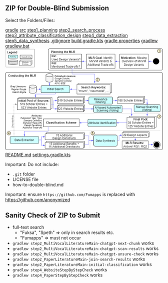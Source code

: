 ## ZIP for Double-Blind Submission

Select the Folders/Files:

[gradle](gradle)
[src](src)
[step1_planning](step1_planning)
[step2_search_process](step2_search_process)
[step3_attribute_classification_design](step3_attribute_classification_design)
[step4_data_extraction](step4_data_extraction)
[step5_data_synthesis](step5_data_synthesis)
[.gitignore](.gitignore)
[build.gradle.kts](build.gradle.kts)
[gradle.properties](gradle.properties)
[gradlew](gradlew)
[gradlew.bat](gradlew.bat)
![mlr_process.png](mlr_process.png)
[README.md](README.md)
[settings.gradle.kts](settings.gradle.kts)

Important: Do not include:
* `.git` folder
* LICENSE file
* how-to-double-blind.md

Important: ensure `https://github.com/Fumapps` is replaced with https://github.com/anonymized

## Sanity Check of ZIP to Submit

* full-text search
  * "Fuksa", "Speth" => only in search results etc.
  * "Fumapps" => must not occur
* `gradlew step2_MultiVocalLiteratureMain-chatgpt-next-chunk` works
* `gradlew step2_MultiVocalLiteratureMain-chatgpt-scan-results` works
* `gradlew step2_MultiVocalLiteratureMain-chatgpt-unsure-check` works
* `gradlew step2_PaperLiteratureMain-join-search-results` works
* `gradlew step2_PaperLiteratureMain-initial-classification` works
* `gradlew step4_WebsiteStepByStepCheck` works
* `gradlew step4_PaperStepByStepCheck` works
